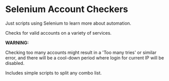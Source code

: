 # Selenium Account Checkers

Just scripts using Selenium to learn more about automation. 

Checks for valid accounts on a variety of services.

**WARNING:**

Checking too many accounts might result in a 'Too many tries' or similar error, and there will be a cool-down period where login for current IP will be disabled.

Includes simple scripts to split any combo list.
